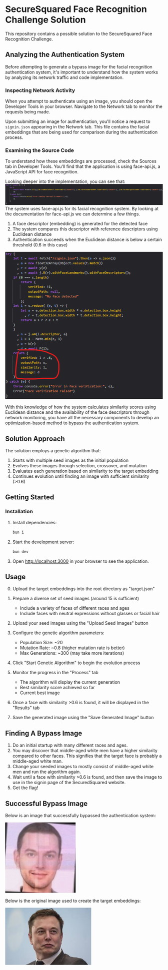 # SecureSquared Face Recognition Challenge Solution

This repository contains a possible solution to the SecureSquared Face Recognition Challenge.

## Analyzing the Authentication System

Before attempting to generate a bypass image for the facial recognition authentication system, it's important to understand how the system works by analyzing its network traffic and code implementation.

### Inspecting Network Activity

When you attempt to authenticate using an image, you should open the Developer Tools in your browser. Navigate to the Network tab to monitor the requests being made.

Upon submitting an image for authentication, you'll notice a request to `signin.json` appearing in the Network tab. This file contains the facial embeddings that are being used for comparison during the authentication process.

### Examining the Source Code

To understand how these embeddings are processed, check the Sources tab in Developer Tools. You'll find that the application is using face-api.js, a JavaScript API for face recognition.

Looking deeper into the implementation, you can see that:
![Source Image](./source.png)
The system uses face-api.js for its facial recognition system. By looking at the documentation for face-api.js we can determine a few things.

1. A face descriptor (embedding) is generated for the detected face
2. The system compares this descriptor with reference descriptors using Euclidean distance
3. Authentication succeeds when the Euclidean distance is below a certain threshold (0.6 in this case)

![Source Image 1](./source1.png)

With this knowledge of how the system calculates similarity scores using Euclidean distance and the availability of the face descriptors through network monitoring, you have all the necessary components to develop an optimization-based method to bypass the authentication system.

## Solution Approach

The solution employs a genetic algorithm that:

1. Starts with multiple seed images as the initial population
2. Evolves these images through selection, crossover, and mutation
3. Evaluates each generation based on similarity to the target embedding
4. Continues evolution until finding an image with sufficient similarity (>0.6)

## Getting Started

### Installation

1. Install dependencies:

   ```bash
   bun i
   ```

2. Start the development server:

   ```bash
   bun dev
   ```

3. Open [http://localhost:3000](http://localhost:3000) in your browser to see the application.

## Usage

0. Upload the target embeddings into the root directory as "target.json"
1. Prepare a diverse set of seed images (around 15 is sufficient)

   - Include a variety of faces of different races and ages
   - Include faces with neutral expressions without glasses or facial hair

2. Upload your seed images using the "Upload Seed Images" button

3. Configure the genetic algorithm parameters:

   - Population Size: ~20
   - Mutation Rate: ~0.8 (higher mutation rate is better)
   - Max Generations: ~300 (may take more iterations)

4. Click "Start Genetic Algorithm" to begin the evolution process

5. Monitor the progress in the "Process" tab

   - The algorithm will display the current generation
   - Best similarity score achieved so far
   - Current best image

6. Once a face with similarity >0.6 is found, it will be displayed in the "Results" tab

7. Save the generated image using the "Save Generated Image" button

## Finding A Bypass Image

1. Do an initial startup with many different races and ages.
2. You may discover that middle-aged white men have a higher similarity compared to other faces. This signifies that the target face is probably a middle-aged white man.
3. Change your seeded images to mostly consist of middle-aged white men and run the algorithm again.
4. Wait until a face with similarity >0.6 is found, and then save the image to use in the signin page of the SecuredSquared website.
5. Get the flag!

## Successful Bypass Image

Below is an image that successfully bypassed the authentication system:

![Bypass Image](./generated-face.jpg)

Below is the original image used to create the target embeddings:

![Original Image](./original-face.jpg)
